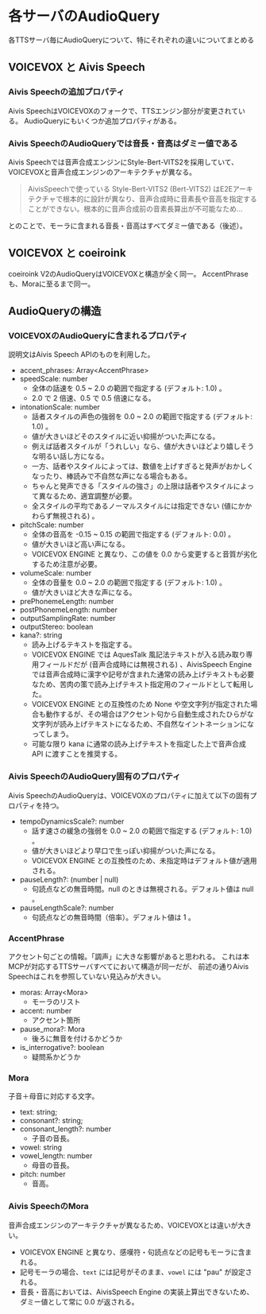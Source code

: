 # 各サーバのAudioQuery

各TTSサーバ毎にAudioQueryについて、特にそれぞれの違いについてまとめる

## VOICEVOX と Aivis Speech

### Aivis Speechの追加プロパティ

Aivis SpeechはVOICEVOXのフォークで、TTSエンジン部分が変更されている。
AudioQueryにもいくつか追加プロパティがある。

### Aivis SpeechのAudioQueryでは音長・音高はダミー値である

Aivis Speechでは音声合成エンジンにStyle-Bert-VITS2を採用していて、VOICEVOXと音声合成エンジンのアーキテクチャが異なる。

> AivisSpeechで使っている Style-Bert-VITS2 (Bert-VITS2) はE2Eアーキテクチャで根本的に設計が異なり、音声合成時に音素長や音高を指定することができない。根本的に音声合成前の音素長算出が不可能なため...

とのことで、モーラに含まれる音長・音高はすべてダミー値である（後述）。

## VOICEVOX と coeiroink

coeiroink V2のAudioQueryはVOICEVOXと構造が全く同一。
AccentPhraseも、Moraに至るまで同一。

## AudioQueryの構造

### VOICEVOXのAudioQueryに含まれるプロパティ

説明文はAivis Speech APIのものを利用した。

- accent_phrases: Array\<AccentPhrase\>
- speedScale: number
  - 全体の話速を 0.5 ~ 2.0 の範囲で指定する (デフォルト: 1.0) 。
  - 2.0 で 2 倍速、0.5 で 0.5 倍速になる。
- intonationScale: number
  - 話者スタイルの声色の強弱を 0.0 ~ 2.0 の範囲で指定する (デフォルト: 1.0) 。
  - 値が大きいほどそのスタイルに近い抑揚がついた声になる。
  - 例えば話者スタイルが「うれしい」なら、値が大きいほどより嬉しそうな明るい話し方になる。
  - 一方、話者やスタイルによっては、数値を上げすぎると発声がおかしくなったり、棒読みで不自然な声になる場合もある。
  - ちゃんと発声できる「スタイルの強さ」の上限は話者やスタイルによって異なるため、適宜調整が必要。
  - 全スタイルの平均であるノーマルスタイルには指定できない (値にかかわらず無視される) 。
- pitchScale: number
  - 全体の音高を -0.15 ~ 0.15 の範囲で指定する (デフォルト: 0.0) 。
  - 値が大きいほど高い声になる。
  - VOICEVOX ENGINE と異なり、この値を 0.0 から変更すると音質が劣化するため注意が必要。
- volumeScale: number
  - 全体の音量を 0.0 ~ 2.0 の範囲で指定する (デフォルト: 1.0) 。
  - 値が大きいほど大きな声になる。
- prePhonemeLength: number
- postPhonemeLength: number
- outputSamplingRate: number
- outputStereo: boolean
- kana?: string
  - 読み上げるテキストを指定する。
  - VOICEVOX ENGINE では AquesTalk 風記法テキストが入る読み取り専用フィールドだが (音声合成時には無視される) 、AivisSpeech Engine では音声合成時に漢字や記号が含まれた通常の読み上げテキストも必要なため、苦肉の策で読み上げテキスト指定用のフィールドとして転用した。
  - VOICEVOX ENGINE との互換性のため None や空文字列が指定された場合も動作するが、その場合はアクセント句から自動生成されたひらがな文字列が読み上げテキストになるため、不自然なイントネーションになってしまう。
  - 可能な限り kana に通常の読み上げテキストを指定した上で音声合成 API に渡すことを推奨する。

### Aivis SpeechのAudioQuery固有のプロパティ

Aivis SpeechのAudioQueryは、VOICEVOXのプロパティに加えて以下の固有プロパティを持つ。

- tempoDynamicsScale?: number
  - 話す速さの緩急の強弱を 0.0 ~ 2.0 の範囲で指定する (デフォルト: 1.0) 。
  - 値が大きいほどより早口で生っぽい抑揚がついた声になる。
  - VOICEVOX ENGINE との互換性のため、未指定時はデフォルト値が適用される。
- pauseLength?: (number | null)
  - 句読点などの無音時間。null のときは無視される。デフォルト値は null 。
- pauseLengthScale?: number
  - 句読点などの無音時間（倍率）。デフォルト値は 1 。

### AccentPhrase

アクセント句ごとの情報。「調声」に大きな影響があると思われる。
これは本MCPが対応するTTSサーバすべてにおいて構造が同一だが、
前述の通りAivis Speechはこれを参照していない見込みが大きい。

- moras: Array\<Mora\>
  - モーラのリスト
- accent: number
  - アクセント箇所
- pause_mora?: Mora
  - 後ろに無音を付けるかどうか
- is_interrogative?: boolean
  - 疑問系かどうか

### Mora

子音＋母音に対応する文字。

- text: string;
- consonant?: string;
- consonant_length?: number
  - 子音の音長。
- vowel: string
- vowel_length: number
  - 母音の音長。
- pitch: number
  - 音高。

### Aivis SpeechのMora

音声合成エンジンのアーキテクチャが異なるため、VOICEVOXとは違いが大きい。

- VOICEVOX ENGINE と異なり、感嘆符・句読点などの記号もモーラに含まれる。
- 記号モーラの場合、`text` には記号がそのまま、`vowel` には "pau" が設定される。
- 音長・音高においては、AivisSpeech Engine の実装上算出できないため、ダミー値として常に 0.0 が返される。
